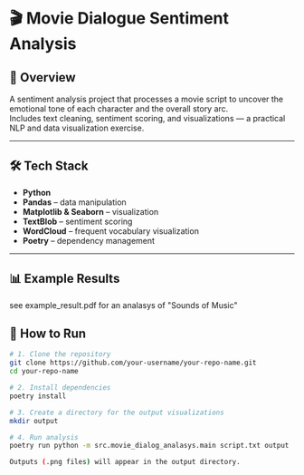 # 🎬 Movie Dialogue Sentiment Analysis

## 📖 Overview
A sentiment analysis project that processes a movie script to uncover the emotional tone of each character and the overall story arc.  
Includes text cleaning, sentiment scoring, and visualizations — a practical NLP and data visualization exercise.

---

## 🛠️ Tech Stack
- **Python**
- **Pandas** – data manipulation
- **Matplotlib & Seaborn** – visualization
- **TextBlob** – sentiment scoring
- **WordCloud** – frequent vocabulary visualization
- **Poetry** – dependency management

---
## 📊 Example Results
see example_result.pdf for an analasys of "Sounds of Music"


## 🚀 How to Run
```bash
# 1. Clone the repository
git clone https://github.com/your-username/your-repo-name.git
cd your-repo-name

# 2. Install dependencies
poetry install

# 3. Create a directory for the output visualizations
mkdir output

# 4. Run analysis
poetry run python -m src.movie_dialog_analasys.main script.txt output

Outputs (.png files) will appear in the output directory.

